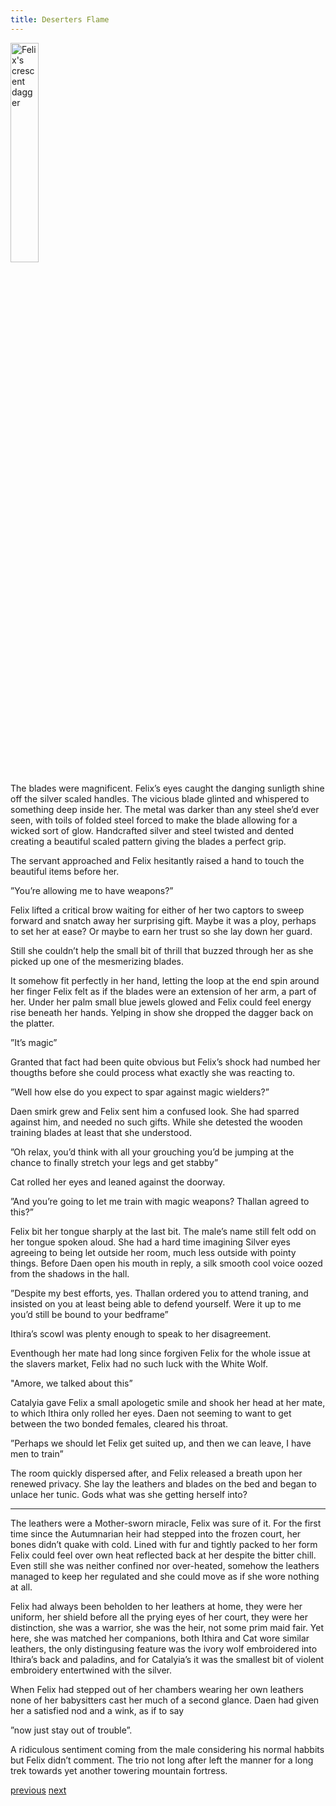 ```yaml
---
title: Deserters Flame
---
```

<img style="width:30%" src="images/blade.jpeg" alt="Felix's crescent dagger" />

The blades were magnificent. Felix’s eyes caught the danging sunligth shine off the silver scaled handles. The vicious blade glinted and whispered to something deep inside her. The metal was darker than any steel she’d ever seen, with toils of folded steel forced to make the blade allowing for a wicked sort of
glow. Handcrafted silver and steel twisted and dented creating a beautiful scaled pattern giving the blades a perfect grip.

The servant approached and Felix hesitantly raised a hand to touch the beautiful items before her.

”You’re allowing me to have weapons?”

Felix lifted a critical brow waiting for either of her two captors to sweep forward and snatch away her surprising gift. Maybe it was a ploy, perhaps to set her at ease? Or maybe to earn her trust so she lay down her guard. 

Still she couldn’t help the small bit of thrill that buzzed through her as she picked up one of the mesmerizing blades.

It somehow fit perfectly in her hand, letting the loop at the end spin around her finger Felix felt as if the blades were an extension of her arm, a part of her. Under her palm small blue jewels glowed and Felix could feel energy rise beneath her hands. Yelping in show she dropped the dagger back on the platter.

”It’s magic”

Granted that fact had been quite obvious but Felix’s shock had numbed her thougths before she could process what exactly she was reacting to.

”Well how else do you expect to spar against magic wielders?”

Daen smirk grew and Felix sent him a confused look. She had sparred against him, and needed no such gifts. While she detested the wooden training blades at least that she understood.

”Oh relax, you’d think with all your grouching you’d be jumping at the chance to finally stretch your legs and get stabby”

Cat rolled her eyes and leaned against the doorway.

”And you’re going to let me train with magic weapons? Thallan agreed to this?”

Felix bit her tongue sharply at the last bit. The male’s name still felt odd on her tongue spoken aloud. She had a hard time imagining Silver eyes agreeing to being let outside her room, much less outside with pointy things.
Before Daen open his mouth in reply, a silk smooth cool voice oozed from the shadows in the hall.

”Despite my best efforts, yes. Thallan ordered you to attend traning, and insisted on you at least being able to defend yourself. Were it up to me you’d still be bound to your bedframe”

Ithira’s scowl was plenty enough to speak to her disagreement.

Eventhough her mate had long since forgiven Felix for the whole issue at the slavers market, Felix had no such luck with the White Wolf.

"Amore, we talked about this”

Catalyia gave Felix a small apologetic smile and shook her head at her mate, to which Ithira only rolled her eyes. Daen not seeming to want to get between the two bonded females, cleared his throat.

”Perhaps we should let Felix get suited up, and then we can leave, I have men to train”

The room quickly dispersed after, and Felix released a breath upon her renewed privacy. She lay the leathers and blades on the bed and began to unlace her tunic. Gods what was she getting herself into?

***

The leathers were a Mother-sworn miracle, Felix was sure of it. For the first time since the Autumnarian heir had stepped into the frozen court, her bones didn’t quake with cold. Lined with fur and tightly packed to her form Felix could feel over own heat reflected back at her despite the bitter chill. Even still she was neither confined nor over-heated, somehow the leathers managed to keep her regulated and she could move as if she wore nothing at all. 

Felix had always been beholden to her leathers at home, they were her uniform, her shield before all the prying eyes of her court, they were her distinction, she was a warrior, she was the heir, not some prim maid fair. Yet here, she was matched her companions, both
Ithira and Cat wore similar leathers, the only distingusing feature was the ivory wolf embroidered into Ithira’s back and paladins, and for Catalyia’s it was the smallest bit of violent embroidery entertwined with the silver.

When Felix had stepped out of her chambers wearing her own leathers none of her babysitters cast her much of a second glance. Daen had given her a satisfied nod and a wink, as if to say 

”now just stay out of trouble”. 

A ridiculous sentiment coming from the male considering his normal habbits but Felix didn’t
comment. The trio not long after left the manner for a long trek towards yet another towering mountain fortress.


[previous](desertflame-44.html)
[next](desertflame-46.html)
